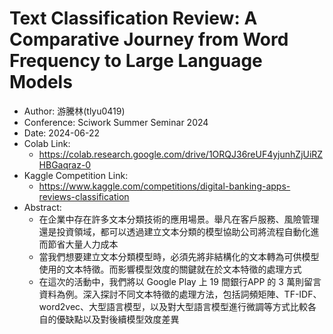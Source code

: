 # Text Classification Review: A Comparative Journey from Word Frequency to Large Language Models
- Author: 游騰林(tlyu0419)
- Conference: Sciwork Summer Seminar 2024
- Date: 2024-06-22
- Colab Link:
  - https://colab.research.google.com/drive/1ORQJ36reUF4yjunhZjUiRZHBGaqraz-0
- Kaggle Competition Link:
  - https://www.kaggle.com/competitions/digital-banking-apps-reviews-classification
- Abstract:
  - 在企業中存在許多文本分類技術的應用場景。舉凡在客戶服務、風險管理還是投資領域，都可以透過建立文本分類的模型協助公司將流程自動化進而節省大量人力成本
  - 當我們想要建立文本分類模型時，必須先將非結構化的文本轉為可供模型使用的文本特徵。而影響模型效度的關鍵就在於文本特徵的處理方式
  - 在這次的活動中，我們將以 Google Play 上 19 間銀行APP 的 3 萬則留言資料為例。深入探討不同文本特徵的處理方法，包括詞頻矩陣、TF-IDF、word2vec、大型語言模型，以及對大型語言模型進行微調等方式比較各自的優缺點以及對後續模型效度差異
